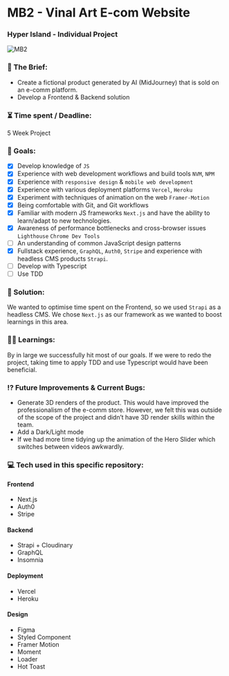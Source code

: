 # MB2 - Vinal Art E-com Website

### Hyper Island - Individual Project

![MB2](https://user-images.githubusercontent.com/82885837/187440582-baa60537-da05-4b6e-8915-19bf8378630e.png)

### :open_file_folder: The Brief:

-   Create a fictional product generated by AI (MidJourney) that is sold on an e-comm platform.
-   Develop a Frontend & Backend solution

### :hourglass_flowing_sand: Time spent / Deadline:

5 Week Project

### :dart: Goals:

-   [x] Develop knowledge of `JS`
-   [x] Experience with web development workflows and build tools `NVM`, `NPM`
-   [x] Experience with `responsive design` & `mobile web development`
-   [x] Experience with various deployment platforms `Vercel`, `Heroku`
-   [x] Experiment with techniques of animation on the web `Framer-Motion`
-   [x] Being comfortable with Git, and Git workflows
-   [x] Familiar with modern JS frameworks `Next.js` and have the ability to learn/adapt to new technologies.
-   [x] Awareness of performance bottlenecks and cross-browser issues `Lighthouse` `Chrome Dev Tools`
-   [ ] An understanding of common JavaScript design patterns
-   [x] Fullstack experience, `GraphQL`, `Auth0`, `Stripe` and experience with headless CMS products `Strapi`.
-   [ ] Develop with Typescript
-   [ ] Use TDD

### :mechanical_arm: Solution:

We wanted to optimise time spent on the Frontend, so we used `Strapi` as a headless CMS. We chose `Next.js` as our framework as we wanted to boost learnings in this area.

### :man_student: Learnings:

By in large we successfully hit most of our goals. If we were to redo the project, taking time to apply TDD and use Typescript would have been beneficial.

### :interrobang: Future Improvements & Current Bugs:

-   Generate 3D renders of the product. This would have improved the professionalism of the e-comm store. However, we felt this was outside of the scope of the project and didn’t have 3D render skills within the team.
-   Add a Dark/Light mode
-   If we had more time tidying up the animation of the Hero Slider which switches between videos awkwardly.

### :computer: Tech used in this specific repository:

#### Frontend

-   Next.js
-   Auth0
-   Stripe

#### Backend

-   Strapi + Cloudinary
-   GraphQL
-   Insomnia

#### Deployment

-   Vercel
-   Heroku

#### Design

-   Figma
-   Styled Component
-   Framer Motion
-   Moment
-   Loader
-   Hot Toast
